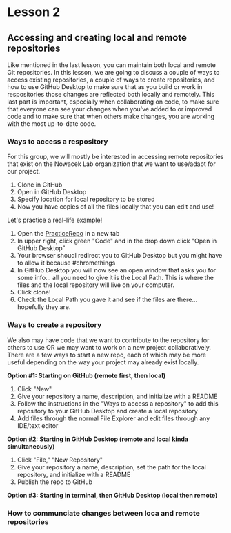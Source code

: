 # Lesson 2

## Accessing and creating local and remote repositories

Like mentioned in the last lesson, you can maintain both local and remote Git repositories. In this lesson, we are going to discuss  a couple of ways to access existing repositories, a couple of ways to create repositories, and how to use GitHub Desktop to make sure that as you build or work in respositories those changes are reflected both locally and remotely. This last part is important, especially when collaborating on code, to make sure that everyone can see your changes when you've added to or improved code and to make sure that when  others make changes, you are working with the most up-to-date code. 

### Ways to access a respository

For this group, we will mostly be interested in accessing remote repositories that exist on the Nowacek Lab organization that we want to use/adapt for our project. 

1. Clone in GitHub
2. Open in GitHub Desktop
3. Specify location for local repository to be stored
4. Now you have copies of all the files locally that you can edit and use! 

Let's practice a real-life example!

1. Open the [PracticeRepo](https://github.com/NowacekLab/PracticeRepo) in a new tab
2. In upper right, click green "Code" and in the drop down click "Open in GitHub Desktop"
3. Your browser shoudl redirect you to GitHub Desktop but you might have to allow it because #chromethings
4. In GitHub Desktop you will now see an open window that asks you for some info... all you need to give it is the Local Path. This is where the files and the local repository will live on your computer. 
5. Click clone!
6. Check the Local Path you gave it and see if the files are there... hopefully they are. 

### Ways to create a repository 

We also may have code that we want to contribute to the repository for others to use OR we may want to work on a new project collaboratively.  There are a few ways to start a new repo, each of which may be more useful depending on the way your project may already exist locally.

**Option #1: Starting on GitHub (remote first, then local)**

1. Click "New"
2. Give your repository a name, description, and initialize with a README
3. Follow the instructions in the "Ways to access a repository" to add this repository to your GitHub Desktop and create a local repository
4. Add files through the normal File Explorer and edit files through any IDE/text editor

**Option #2: Starting in GitHub Desktop (remote and local kinda simultaneously)**

1. Click "File," "New Repository"
2. Give your repository a name, description, set the path for the local repository, and initialize with a README
3. Publish the repo to GitHub 

**Option #3: Starting in terminal, then GitHub Desktop (local then remote)**

### How to communciate changes between loca and remote repositories
